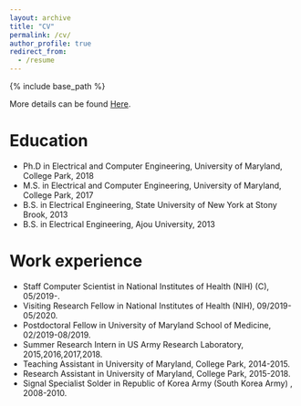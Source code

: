 ```yaml
---
layout: archive
title: "CV"
permalink: /cv/
author_profile: true
redirect_from:
  - /resume
---
```


{% include base_path %}

More details can be found [Here](https://www.linkedin.com/in/kyunghun-lee-662b4265/).

Education
======
* Ph.D in Electrical and Computer Engineering, University of Maryland, College Park, 2018
* M.S. in Electrical and Computer Engineering, University of Maryland, College Park, 2017
* B.S. in Electrical Engineering, State University of New York at Stony Brook, 2013
* B.S. in Electrical Engineering, Ajou University, 2013

Work experience
======
* Staff Computer Scientist in National Institutes of Health (NIH) (C), 05/2019-.
* Visiting Research Fellow in National Institutes of Health (NIH), 09/2019-05/2020.
* Postdoctoral Fellow in University of Maryland School of Medicine, 02/2019-08/2019.
* Summer Research Intern in US Army Research Laboratory, 2015,2016,2017,2018.
* Teaching Assistant in University of Maryland, College Park, 2014-2015.
* Research Assistant in University of Maryland, College Park, 2015-2018.
* Signal Specialist Solder in Republic of Korea Army (South Korea Army) , 2008-2010.



<!-- Work experience
======
* Summer 2015: Research Assistant
  * Github University
  * Duties included: Tagging issues
  * Supervisor: Professor Git

* Fall 2015: Research Assistant
  * Github University
  * Duties included: Merging pull requests
  * Supervisor: Professor Hub
  
Skills
======
* Skill 1
* Skill 2
  * Sub-skill 2.1
  * Sub-skill 2.2
  * Sub-skill 2.3
* Skill 3

Publications
======
  <ul>{% for post in site.publications %}
    {% include archive-single-cv.html %}
  {% endfor %}</ul>
  
Talks
======
  <ul>{% for post in site.talks %}
    {% include archive-single-talk-cv.html %}
  {% endfor %}</ul>
  
Teaching
======
  <ul>{% for post in site.teaching %}
    {% include archive-single-cv.html %}
  {% endfor %}</ul>
  
Service and leadership
======
* Currently signed in to 43 different slack teams
 -->